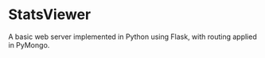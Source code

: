 # StatsViewer

A basic web server implemented in Python using Flask, with routing applied in PyMongo.

